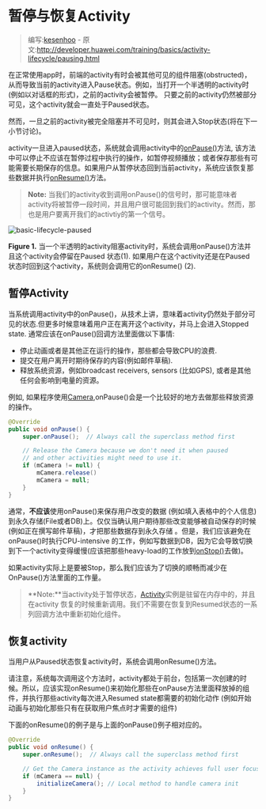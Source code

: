 # 暂停与恢复Activity

> 编写:[kesenhoo](https://github.com/kesenhoo) - 原文:<http://developer.huawei.com/training/basics/activity-lifecycle/pausing.html>

在正常使用app时，前端的activity有时会被其他可见的组件阻塞(obstructed)，从而导致当前的activity进入Pause状态。例如，当打开一个半透明的activity时(例如以对话框的形式)，之前的activity会被暂停。 只要之前的activity仍然被部分可见，这个activity就会一直处于Paused状态。

然而，一旦之前的activity被完全阻塞并不可见时，则其会进入Stop状态(将在下一小节讨论)。

activity一旦进入paused状态，系统就会调用activity中的<a href="http://developer.huawei.com/reference/ohos/app/Activity.html#onPause()">onPause()</a>方法, 该方法中可以停止不应该在暂停过程中执行的操作，如暂停视频播放；或者保存那些有可能需要长期保存的信息。如果用户从暂停状态回到当前activity，系统应该恢复那些数据并执行<a href="http://developer.huawei.com/reference/ohos/app/Activity.html#onResume()">onResume()</a>方法。

> **Note:** 当我们的activity收到调用onPause()的信号时，那可能意味者activity将被暂停一段时间，并且用户很可能回到我们的activity。然而，那也是用户要离开我们的activtiy的第一个信号。

![basic-lifecycle-paused](basic-lifecycle-paused.png)

**Figure 1.** 当一个半透明的activity阻塞activity时，系统会调用onPause()方法并且这个activity会停留在Paused 状态(1). 如果用户在这个activity还是在Paused 状态时回到这个activity，系统则会调用它的onResume() (2).

## 暂停Activity

当系统调用activity中的onPause()，从技术上讲，意味着activity仍然处于部分可见的状态.但更多时候意味着用户正在离开这个activity，并马上会进入Stopped state. 通常应该在onPause()回调方法里面做以下事情:
	
* 停止动画或者是其他正在运行的操作，那些都会导致CPU的浪费.
* 提交在用户离开时期待保存的内容(例如邮件草稿).
* 释放系统资源，例如broadcast receivers, sensors (比如GPS), 或者是其他任何会影响到电量的资源。

例如, 如果程序使用[Camera](http://developer.huawei.com/reference/ohos/hardware/Camera.html),onPause()会是一个比较好的地方去做那些释放资源的操作。

```java
@Override
public void onPause() {
    super.onPause();  // Always call the superclass method first

    // Release the Camera because we don't need it when paused
    // and other activities might need to use it.
    if (mCamera != null) {
        mCamera.release()
        mCamera = null;
    }
}
```

通常，**不应该**使用onPause()来保存用户改变的数据 (例如填入表格中的个人信息) 到永久存储(File或者DB)上。仅仅当确认用户期待那些改变能够被自动保存的时候(例如正在撰写邮件草稿)，才把那些数据存到永久存储 。但是，我们应该避免在onPause()时执行CPU-intensive 的工作，例如写数据到DB，因为它会导致切换到下一个activity变得缓慢(应该把那些heavy-load的工作放到<a href="http://developer.huawei.com/reference/ohos/app/Activity.html#onStop()">onStop()</a>去做)。

如果activity实际上是要被Stop，那么我们应该为了切换的顺畅而减少在OnPause()方法里面的工作量。

> **Note:**当activity处于暂停状态，[Activity](http://developer.huawei.com/reference/ohos/app/Activity.html)实例是驻留在内存中的，并且在activity 恢复的时候重新调用。我们不需要在恢复到Resumed状态的一系列回调方法中重新初始化组件。

## 恢复activity

当用户从Paused状态恢复activity时，系统会调用onResume()方法。

请注意，系统每次调用这个方法时，activity都处于前台，包括第一次创建的时候。所以，应该实现onResume()来初始化那些在onPause方法里面释放掉的组件，并执行那些activity每次进入Resumed state都需要的初始化动作 (例如开始动画与初始化那些只有在获取用户焦点时才需要的组件)

下面的onResume()的例子是与上面的onPause()例子相对应的。

```java
@Override
public void onResume() {
    super.onResume();  // Always call the superclass method first

    // Get the Camera instance as the activity achieves full user focus
    if (mCamera == null) {
        initializeCamera(); // Local method to handle camera init
    }
}
```
